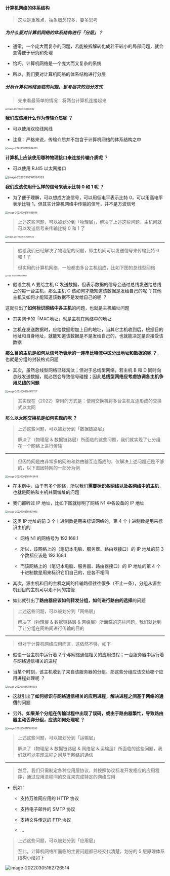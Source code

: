 #### 计算机网络的体系结构

> 这块是重难点，抽象概念较多，要多思考

##### 为什么要对计算机网络的体系结构进行「分层」？

- 通常，一个庞大而复杂的问题，若能被拆解转化成若干较小的局部问题，就会变得便于研究和处理

- 恰巧，计算机网络是一个庞大而又复杂的系统

- 所以，我们要对计算机网络的体系结构进行分层

##### 分析计算机网络面临的问题，思考层次的划分方式

> 先来看最简单的情况：将两台计算机连接起来

<img src="https://gitee.com/pj-l/imgs-1/raw/master/image-20220306160640842.png" alt="image-20220306160640842" style="zoom: 44%;" />

**我们应该用什么作为传输介质呢 ？**

- 可以使用双绞线网线

- 注意：严格来说，传输介质并不包含于计算机网络的体系结构之中

<img src="https://gitee.com/pj-l/imgs-1/raw/master/image-20220306161034363.png" alt="image-20220306161034363" style="zoom: 50%;" />

**计算机上应该使用哪种物理接口来连接传输介质呢 ？**

- 可以使用 RJ45 以太网接口

<img src="https://gitee.com/pj-l/imgs-1/raw/master/image-20220306161324333.png" alt="image-20220306161324333" style="zoom: 60%;" />

**我们应该使用什么样的信号来表示比特 0 和 1 呢 ？**

- 为了便于理解，可以想成方波信号，可以用低电平表示比特 0，可以用高电平表示比特 1，但其实计算机网络中传输的信号，并不是方波信号

<img src="https://gitee.com/pj-l/imgs-1/raw/master/image-20220306161855588.png" alt="image-20220306161855588" style="zoom: 50%;" />

> 上述这些问题，可以被划分到「物理层」，解决了上述这些问题，主机间就可以发送信号来传输比特 0 和 1 了

<img src="https://gitee.com/pj-l/imgs-1/raw/master/image-20220306162059520.png" alt="image-20220306162059520" style="zoom: 44%;" />

---

> 假设我们已经解决了物理层的问题，即主机间可以发送信号来传输比特 0 和 1 了
> 
> 但实用的计算机网络，一般都由多台主机组成，比如下图的总线型网络

<img src="https://gitee.com/pj-l/imgs-1/raw/master/image-20220306162838823.png" alt="image-20220306162838823" style="zoom: 33%;" />

- 假设主机 A 要给主机 C 发送数据，但表示数据的信号会通过总线发送给总线上的每一台主机，那么主机 C 该如何才能知道该数据是发给自己的呢 ？其他主机又如何才能知道该数据不是发给自己的呢 ？

这就引出了**如何标识网络中各主机**的问题，也就是主机编址问题

- 其实网卡的「MAC地址」就是主机在网络中的地址

- 主机在发送数据时，应给数据附加上目的地址，当其它主机收到后，根据目的地址和自身地址，就能知道该数据是不是发给自己的，也就能决定是否接受该数据

**那么目的主机是如何从信号所表示的一连串比特流中区分出地址和数据的呢 ？**，也就是分组的封装格式问题

- 其次，虽然总线型网络已经淘汰；但对于总线型网络，若主机 B 和 D 同时向总线发送数据，就必然会导致信号碰撞；因此**总线型网络应考虑协调各主机争用总线的问题**

<img src="https://gitee.com/pj-l/imgs-1/raw/master/image-20220306164417727.png" alt="image-20220306164417727" style="zoom:50%;" />

> 其实现在（2022）常用的方式是：使用交换机将多台主机互连形成的交换式以太网

那么**以太网交换机是如何实现的呢 ？**

> 上述这些问题，可以被划分到「数据链路层」
> 
> 解决了（物理层 & 数据链路层）所面临的这些问题，我们就实现了让分组在一个网络上进行传输

---

> 但因特网是由非常多的网络和路由器互连而成的，仅解决上述问题还是不够的，以下图因特网的一部分为例

<img src="https://gitee.com/pj-l/imgs-1/raw/master/image-20220306165443444.png" alt="image-20220306165443444" style="zoom:50%;" />

- 在本例中，由于有多个网络，所以我们**需要标识各网络以及各网络中的主机**，也就是网络和主机共同编址的问题

- 我们都听过 IP 地址，比如下图就标明了网络 N1 中各设备的 IP 地址

<img src="https://gitee.com/pj-l/imgs-1/raw/master/image-20220306165931990.png" alt="image-20220306165931990" style="zoom:50%;" />

- 这类 IP 地址的前 3 个十进制数是用来标识网络的，第 4 个十进制数是用来标识主机的

	- 网络 N1 的网络号为 192.168.1

	- 所以，该网络上的（笔记本电脑、服务器、路由器接口）的 IP 地址的前 3 个数都应该是 192.168.1

	- 而该网络上的（笔记本电脑、服务器、路由器接口）的 IP 地址的第 4 个十进制数是用来标识它们自己的，应各不相同

- 其次，源主机和目的主机之间的传输路径往往很多（不止一条），分组从源主机到目的主机可以走不同的路径

- 如此就引出了**路由器应该如何转发分组，如何进行路由的选择**的问题

> 上述这些问题，可以被划分到「网络层」
> 
> 解决了（物理层 & 数据链路层 & 网络层）所面临的这些问题，我们就达到了让分组在网络间进行传输的目的

---

> 但对于计算机网络应用而言，这依然不够，如下

- 假设一台主机中运行着 2 个与网络通信相关的应用进程；一台服务器中运行着与网络通信相关的进程

- 当某个时刻，该主机收到了来自该服务器的分组，那这些分组应该交给哪个应用进程处理呢 ？

<img src="https://gitee.com/pj-l/imgs-1/raw/master/image-20220306171155934.png" alt="image-20220306171155934" style="zoom:50%;" />

- 这就引出了**如何标识与网络通信相关的应用进程，解决进程之间基于网络的通信**的问题

- 另外，**如果某个分组在传输过程中出现了误码，或由于路由器繁忙，导致路由器主动丢弃分组，应该如何处理呢 ？**

<img src="https://gitee.com/pj-l/imgs-1/raw/master/image-20220306171852285.png" alt="image-20220306171852285" style="zoom:50%;" />

> 上述这些问题，可以被划分到「运输层」
> 
> 解决了（物理层 & 数据链路层 & 网络层 & 运输层）所面临的这些问题，我们就可以实现进程之间基于网络的通信

---

> 然后，我们只需制定各种应用层协议，并按照协议标准开发相应的应用程序，通过应用进程间的交互来完成特定的网络应用

- 例如：

	- 支持万维网应用的 HTTP 协议

	- 支持电子邮件的 SMTP 协议

	- 支持文件传送的 FTP 协议

	- ...

> 上述这些问题，可以被划分到「应用层」
> 
> 至此，计算机网络所面临的主要问题都已经交代清楚，划分的 5 层原理体系结构小结如下

![image-20220305162726514](https://gitee.com/pj-l/imgs-1/raw/master/image-20220305162726514.png)
